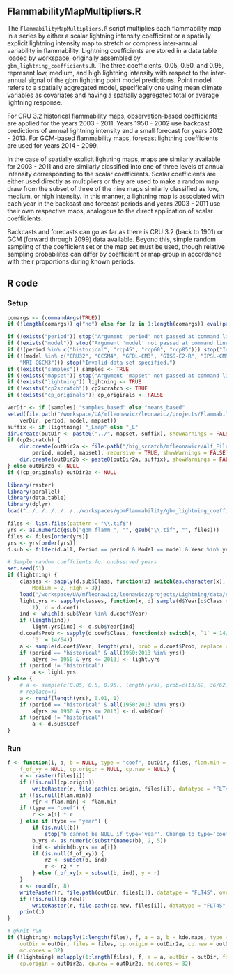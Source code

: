 


##
##
## FlammabilityMapMultipliers.R

The `FlammabilityMapMultipliers.R` script multiplies each flammability map in a series by either a scalar lightning intensity coefficient
or a spatially explicit lightning intensity map to stretch or compress inter-annual variability in flammability.
Lightning coefficients are stored in a data table loaded by workspace, originally assembled by `gbm_lightning_coefficients.R`.
The three coefficients, 0.05, 0.50, and 0.95, represent low, medium, and high lightning intensity with respect to the inter-annual signal of the gbm lightning point model predictions.
Point model refers to a spatially aggregated model, specifically one using mean climate variables as covariates and having a spatially aggregated total or average lightning response.

For CRU 3.2 historical flammability maps, observation-based coefficients are applied for the years 2003 - 2011.
Years 1950 - 2002 use backcast predictions of annual lightning intensity and a small forecast for years 2012 - 2013.
For GCM-based flammability maps, forecast lightning coefficients are used for years 2014 - 2099.

In the case of spatially explicit lightning maps, maps are similarly available for 2003 - 2011
and are similarly classified into one of three levels of annual intensity corresponding to the scalar coefficients.
Scalar coefficients are either used directly as multipliers
or they are used to make a random map draw from the subset of three of the nine maps similarly classified as low, medium, or high intensity.
In this manner, a lightning map is associated with each year in the backcast and forecast periods and years 2003 - 2011 use their own respective maps,
analogous to the direct application of scalar coefficients.

Backcasts and forecasts can go as far as there is CRU 3.2 (back to 1901) or GCM (forward through 2099) data available.
Beyond this, simple random sampling of the coefficient set or the map set must be used, though relative sampling probabilites can differ by coefficient or map group in accordance with their proportions during known periods.

## R code

### Setup


```r
comargs <- (commandArgs(TRUE))
if (!length(comargs)) q("no") else for (z in 1:length(comargs)) eval(parse(text = comargs[[z]]))

if (!exists("period")) stop("Argument 'period' not passed at command line.")
if (!exists("model")) stop("Argument 'model' not passed at command line.")
if (!(period %in% c("historical", "rcp45", "rcp60", "rcp85"))) stop("Invalid period specified.")
if (!(model %in% c("CRU32", "CCSM4", "GFDL-CM3", "GISS-E2-R", "IPSL-CM5A-LR", 
    "MRI-CGCM3"))) stop("Invalid data set specified.")
if (!exists("samples")) samples <- TRUE
if (!exists("mapset")) stop("Argument 'mapset' not passed at command line.")
if (!exists("lightning")) lightning <- TRUE
if (!exists("cp2scratch")) cp2scratch <- TRUE
if (!exists("cp_originals")) cp_originals <- FALSE

verDir <- if (samples) "samples_based" else "means_based"
setwd(file.path("/workspace/UA/mfleonawicz/leonawicz/projects/Flammability/data/gbmFlammability", 
    verDir, period, model, mapset))
suffix <- if (lightning) "_Lmap" else "_L"
dir.create(outDir <- paste0("../", mapset, suffix), showWarnings = FALSE)
if (cp2scratch) {
    dir.create(outDir2a <- file.path("/big_scratch/mfleonawicz/Alf_Files_20121129/gbmFlamMaps", 
        period, model, mapset), recursive = TRUE, showWarnings = FALSE)
    dir.create(outDir2b <- paste0(outDir2a, suffix), showWarnings = FALSE)
} else outDir2b <- NULL
if (!cp_originals) outDir2a <- NULL

library(raster)
library(parallel)
library(data.table)
library(dplyr)
load("../../../../../../workspaces/gbmFlammability/gbm_lightning_coefficients.RData")  # scalars data table

files <- list.files(pattern = "\\.tif$")
yrs <- as.numeric(gsub("gbm.flamm_", "", gsub("\\.tif", "", files)))
files <- files[order(yrs)]
yrs <- yrs[order(yrs)]
d.sub <- filter(d.all, Period == period & Model == model & Year %in% yrs)

# Sample random coeffcients for unobserved years
set.seed(51)
if (lightning) {
    classes <- sapply(d.sub$Class, function(x) switch(as.character(x), Low = 1, 
        Medium = 2, High = 3))
    load("/workspace/UA/mfleonawicz/leonawicz/projects/Lightning/data/summerLightningMaps_2003_2011/summerLightningMaps.RData")
    light.yrs <- sapply(classes, function(x, d) sample(d$Year[d$Class == x], 
        1), d = d.coef)
    ind <- which(d.sub$Year %in% d.coef$Year)
    if (length(ind)) 
        light.yrs[ind] <- d.sub$Year[ind]
    d.coef$Prob <- sapply(d.coef$Class, function(x) switch(x, `1` = 14/64, `2` = 36/64, 
        `3` = 14/64))
    a <- sample(d.coef$Year, length(yrs), prob = d.coef$Prob, replace = T)
    if (period == "historical" & all(1950:2013 %in% yrs)) 
        a[yrs >= 1950 & yrs <= 2013] <- light.yrs
    if (period != "historical") 
        a <- light.yrs
} else {
    # a <- sample(c(0.05, 0.5, 0.95), length(yrs), prob=c(13/62, 36/62, 13/62),
    # replace=T)
    a <- runif(length(yrs), 0.01, 1)
    if (period == "historical" & all(1950:2013 %in% yrs)) 
        a[yrs >= 1950 & yrs <= 2013] <- d.sub$Coef
    if (period != "historical") 
        a <- d.sub$Coef
}
```

### Run


```r
f <- function(i, a, b = NULL, type = "coef", outDir, files, flam.min = NULL, 
    f_of_xy = NULL, cp.origin = NULL, cp.new = NULL) {
    r <- raster(files[i])
    if (!is.null(cp.origin)) 
        writeRaster(r, file.path(cp.origin, files[i]), datatype = "FLT4S", overwrite = T)
    if (!is.null(flam.min)) 
        r[r < flam.min] <- flam.min
    if (type == "coef") {
        r <- a[i] * r
    } else if (type == "year") {
        if (is.null(b)) 
            stop("b cannot be NULL if type='year'. Change to type='coef' or provide a raster brick b.")
        b.yrs <- as.numeric(substr(names(b), 2, 5))
        ind <- which(b.yrs == a[i])
        if (is.null(f_of_xy)) {
            r2 <- subset(b, ind)
            r <- r2 * r
        } else f_of_xy(x = subset(b, ind), y = r)
    }
    r <- round(r, 8)
    writeRaster(r, file.path(outDir, files[i]), datatype = "FLT4S", overwrite = T)
    if (!is.null(cp.new)) 
        writeRaster(r, file.path(cp.new, files[i]), datatype = "FLT4S", overwrite = T)
    print(i)
}

# @knit run
if (lightning) mclapply(1:length(files), f, a = a, b = kde.maps, type = "year", 
    outDir = outDir, files = files, cp.origin = outDir2a, cp.new = outDir2b, 
    mc.cores = 32)
if (!lightning) mclapply(1:length(files), f, a = a, outDir = outDir, files = files, 
    cp.origin = outDir2a, cp.new = outDir2b, mc.cores = 32)
```
